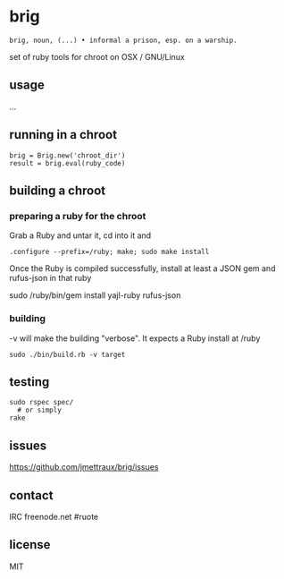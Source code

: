 
# brig

    brig, noun, (...) • informal a prison, esp. on a warship.

set of ruby tools for chroot on OSX / GNU/Linux

## usage

...

## running in a chroot

    brig = Brig.new('chroot_dir')
    result = brig.eval(ruby_code)

## building a chroot

### preparing a ruby for the chroot

Grab a Ruby and untar it, cd into it and

    .configure --prefix=/ruby; make; sudo make install

Once the Ruby is compiled successfully, install at least a JSON gem and rufus-json in that ruby

  sudo /ruby/bin/gem install yajl-ruby rufus-json


### building

-v will make the building "verbose". It expects a Ruby install at /ruby

    sudo ./bin/build.rb -v target


## testing

    sudo rspec spec/
      # or simply
    rake


## issues

https://github.com/jmettraux/brig/issues


## contact

IRC freenode.net #ruote


## license

MIT

